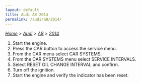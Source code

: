 ```yaml
---
layout: default
title: Audi A8 2014
permalink: /audi/a8/2014/
---
```

[*Home*](/) > [*Audi*](/audi/) > [*A8*](/audi/a8/) > [*2014*](/audi/a8/2014/)
1. Start the engine.
2. Press the CAR button to access the service menu.
3. From the CAR menu select CAR SYSTEMS.
4. From the CAR SYSTEMS menu select SERVICE INTERVALS.
5. Select RESET OIL CHANGE INTERVAL and confirm.
6. Turn off the ignition.
7. Start the engine and verify the indicator has been reset.